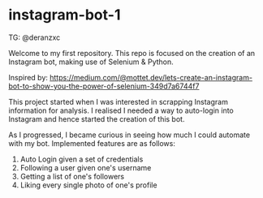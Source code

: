 # instagram-bot-1

TG: @deranzxc

Welcome to my first repository. This repo is focused on the creation of an
Instagram bot, making use of Selenium & Python. 

Inspired by: https://medium.com/@mottet.dev/lets-create-an-instagram-bot-to-show-you-the-power-of-selenium-349d7a6744f7

This project started when I was interested in scrapping Instagram information for analysis. I realised I needed a way to auto-login into Instagram and hence started the creation of this bot. 

As I progressed, I became curious in seeing how much I could automate with my bot. 
Implemented features are as follows:
1. Auto Login given a set of credentials
2. Following a user given one's username
3. Getting a list of one's followers
4. Liking every single photo of one's profile


